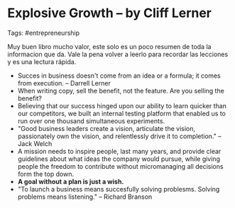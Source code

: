# Explosive Growth – by Cliff Lerner

Tags: #entrepreneurship

Muy buen libro mucho valor, este solo es un poco resumen de toda la informacion que da. Vale la pena volver a leerlo para recordar las lecciones y es una lectura rápida.

* Succes in business doesn't come from an idea or a formula; it comes from execution. – Darrell Lerner
* When writing copy, sell the benefit, not the feature. Are you selling the benefit?
* Believing that our success hinged upon our ability to learn quicker than our competitors, we built an internal testing platform that enabled us to run over one thousand simultaneous experiments.
* "Good business leaders create a vision, articulate the vision, passionately own the vision, and relentlessly drive it to completion." – Jack Welch
* A mission needs to inspire people, last many years, and provide clear guidelines about what ideas the company would pursue, while giving people the freedom to contribute without micromanaging all decisions form the top down.
* __A goal without a plan is just a wish.__
* "To launch a business means succesfully solving problesms. Solving problems means listening." – Richard Branson